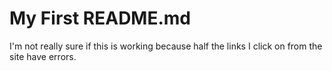 # My First README.md
I'm not really sure if this is working because half the links I click on from the site have errors. 
